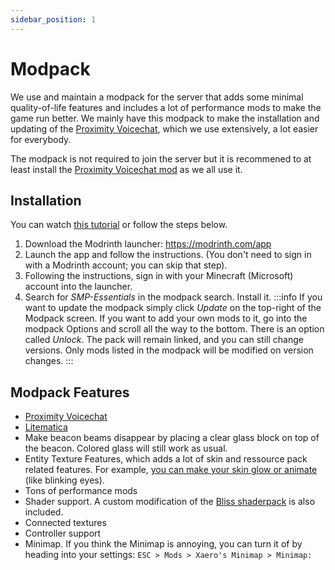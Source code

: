 ```yaml
---
sidebar_position: 1
---
```


# Modpack

We use and maintain a modpack for the server that adds some minimal quality-of-life features and includes a lot of performance mods to make the game run better. We mainly have this modpack to make the installation and updating of the [Proximity Voicechat](../vc.md), which we use extensively, a lot easier for everybody.

The modpack is not required to join the server but it is recommened to at least install the [Proximity Voicechat mod](pathname://https://modrinth.com/plugin/simple-voice-chat) as we all use it.

## Installation

You can watch [this tutorial](pathname://https://www.youtube.com/watch?v=xPwIr_54KVo) or follow the steps below.

1. Download the Modrinth launcher: https://modrinth.com/app
2. Launch the app and follow the instructions. (You don't need to sign in with a Modrinth account; you can skip that step).
3. Following the instructions, sign in with your Minecraft (Microsoft) account into the launcher.
4. Search for *SMP-Essentials* in the modpack search. Install it. 
:::info
If you want to update the modpack simply click *Update* on the top-right of the Modpack screen. If you want to add your own mods to it, go into the modpack Options and scroll all the way to the bottom. There is an option called *Unlock*. The pack will remain linked, and you can still change versions. Only mods listed in the modpack will be modified on version changes.
:::

## Modpack Features

- [Proximity Voicechat](../vc.md)
- [Litematica](pathname://https://litematica.org/)
- Make beacon beams disappear by placing a clear glass block on top of the beacon. Colored glass will still work as usual.
- Entity Texture Features, which adds a lot of skin and ressource pack related features. For example, [you can make your skin glow or animate](pathname://https://github.com/Traben-0/Entity_Texture_Features/blob/ETF-Main/.github/README-assets/SKIN_GUIDE.md) (like blinking eyes).
- Tons of performance mods
- Shader support. A custom modification of the [Bliss shaderpack](pathname://https://github.com/X0nk/Bliss-Shader/releases) is also included.
- Connected textures
- Controller support
- Minimap. If you think the Minimap is annoying, you can turn it of by heading into your settings: `ESC > Mods > Xaero's Minimap > Minimap:`
